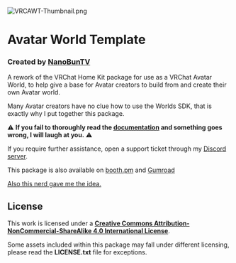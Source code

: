 ![VRCAWT-Thumbnail.png](https://i.imgur.com/0eBxnoq.png)

# Avatar World Template
### Created by [NanoBunTV](https://nanobun.tv)



A rework of the VRChat Home Kit package for use as a VRChat Avatar World, to help give a base for Avatar creators to build from and create their own Avatar world.

Many Avatar creators have no clue how to use the Worlds SDK, that is exactly why I put together this package.

⚠ **If you fail to thoroughly read the [documentation](https://docs.google.com/document/d/1YzfKZK9B7GKWLM5A1B7Nnoy11o_L3tRnlCxwWN6iFpM/edit?usp=sharing) and something goes wrong, I will laugh at you.** ⚠

If you require further assistance, open a support ticket through my [Discord server](https://nanobun.tv/discord).

This package is also available on [booth.pm](https://booth.pm/en/items/3897661) and [Gumroad](https://nanobuntv.gumroad.com/l/vrc-avatar-world-template)

[Also this nerd gave me the idea.](https://twitter.com/WitchyOak320)

## License
This work is licensed under a **[Creative Commons Attribution-NonCommercial-ShareAlike 4.0 International License](https://creativecommons.org/licenses/by-nc-sa/4.0/)**.

Some assets included within this package may fall under different licensing, please read the **LICENSE.txt** file for exceptions.
